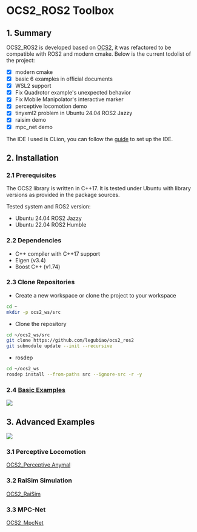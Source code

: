 # OCS2_ROS2 Toolbox
## 1. Summary
OCS2_ROS2 is developed based on [OCS2](https://github.com/leggedrobotics/ocs2), it was refactored to be compatible with ROS2 and modern cmake. Below is the current todolist of the project:

- [x] modern cmake
- [x] basic 6 examples in official documents
- [x] WSL2 support
- [x] Fix Quadrotor example's unexpected behavior
- [x] Fix Mobile Manipolator's interactive marker
- [x] perceptive locomotion demo
- [x] tinyxml2 problem in Ubuntu 24.04 ROS2 Jazzy
- [x] raisim demo
- [x] mpc_net demo

The IDE I used is CLion, you can follow the [guide](https://www.jetbrains.com/help/clion/ros2-tutorial.html) to set up the IDE.

## 2. Installation
### 2.1 Prerequisites
The OCS2 library is written in C++17. It is tested under Ubuntu with library versions as provided in the package sources.

Tested system and ROS2 version:
* Ubuntu 24.04 ROS2 Jazzy
* Ubuntu 22.04 ROS2 Humble

### 2.2 Dependencies
* C++ compiler with C++17 support
* Eigen (v3.4)
* Boost C++ (v1.74)

### 2.3 Clone Repositories
* Create a new workspace or clone the project to your workspace
```bash
cd ~
mkdir -p ocs2_ws/src
```
* Clone the repository

```bash
cd ~/ocs2_ws/src
git clone https://github.com/legubiao/ocs2_ros2
git submodule update --init --recursive
```
* rosdep
```bash
cd ~/ocs2_ws
rosdep install --from-paths src --ignore-src -r -y
```

### 2.4 [Basic Examples](basic%20examples/)

[![](http://i0.hdslb.com/bfs/archive/1bf12ba98ed8e7fe01594bb2a713ddafdd580488.jpg)](https://www.bilibili.com/video/BV12vv9eGEns/)

## 3. Advanced Examples
[![](http://i1.hdslb.com/bfs/archive/a53bab50141165eb452aa0763a9a5b9a51a7ca67.jpg)](https://www.bilibili.com/video/BV1gSHLe3EEv/)

### 3.1 Perceptive Locomotion

[OCS2_Perceptive Anymal](advance%20examples/ocs2_perceptive_anymal/)

### 3.2 RaiSim Simulation

[OCS2_RaiSim](advance%20examples/ocs2_raisim/)

### 3.3 MPC-Net
[OCS2_MpcNet](advance%20examples/ocs2_mpcnet/)